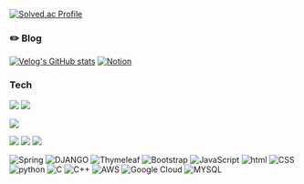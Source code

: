 

[![Solved.ac Profile](http://mazassumnida.wtf/api/mini/generate_badge?boj=alstjsdlr990321)](https://solved.ac/alstjsdlr990321)


### ✏️ Blog
[![Velog's GitHub stats](https://velog-readme-stats.vercel.app/api/badge?name=m1nddoong)](https://velog.io/@alstjsdlr0321)
[![Notion](https://img.shields.io/badge/Notion-%23000000.svg?style=for-the-badge&logo=notion&logoColor=white)](https://iksun-log.vercel.app/)



### Tech

<img src="https://img.shields.io/badge/SpringBoot-6DB33F?style=flat-square&logo=SpringBoot&logoColor=white"/> <img src="https://img.shields.io/badge/Django-092E20?style=flat-square&logo=Django&logoColor=white"/>

<img src="https://img.shields.io/badge/Python-3776AB?style=flat-square&logo=Python&logoColor=white"/> 

<img src="https://img.shields.io/badge/HTML-E34F26?style=flat-square&logo=HTML5&logoColor=white"/> <img src="https://img.shields.io/badge/CSS-1572B6?style=flat-square&logo=CSS3&logoColor=white"/> 
<img src="https://img.shields.io/badge/JavaScript-F7DF1E?style=flat-square&logo=JavaScript&logoColor=black"/>
 

![Spring](https://img.shields.io/badge/spring-%236DB33F.svg?style=for-the-badge&logo=spring&logoColor=white)
![DJANGO](https://img.shields.io/badge/Django-092E20?style=for-the-badge&logo=django&logoColor=white)
![Thymeleaf](https://img.shields.io/badge/Thymeleaf-%23005C0F.svg?style=for-the-badge&logo=Thymeleaf&logoColor=white)
![Bootstrap](https://img.shields.io/badge/bootstrap-%238511FA.svg?style=for-the-badge&logo=bootstrap&logoColor=white)
![JavaScript](https://img.shields.io/badge/javascript-%23323330.svg?style=for-the-badge&logo=javascript&logoColor=%23F7DF1E)
![html](https://img.shields.io/badge/HTML5-E34F26?style=for-the-badge&logo=html5&logoColor=white)
![CSS](https://img.shields.io/badge/CSS-239120?&style=for-the-badge&logo=css3&logoColor=white)
![python](https://img.shields.io/badge/Python-3776AB?style=for-the-badge&logo=python&logoColor=white)
![C](https://img.shields.io/badge/C-00599C?style=for-the-badge&logo=c&logoColor=white)
![C++](https://img.shields.io/badge/C%2B%2B-00599C?style=for-the-badge&logo=c%2B%2B&logoColor=white)
![AWS](https://img.shields.io/badge/Amazon_AWS-FF9900?style=for-the-badge&logo=amazonaws&logoColor=white)
![Google Cloud](https://img.shields.io/badge/Google_Cloud-4285F4?style=for-the-badge&logo=google-cloud&logoColor=white)
![MYSQL](https://img.shields.io/badge/MySQL-005C84?style=for-the-badge&logo=mysql&logoColor=white)


  
</div>
  

